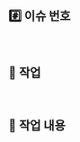 ## #️⃣ 이슈 번호

<br>

## 📝 작업

<!-- 본 PR에서 작업한 것을 간단하게 적어주세요 -->

<br>

## 📒 작업 내용

<!-- 본 PR에서 작업한 내용을 상세히 적어주세요 -->

